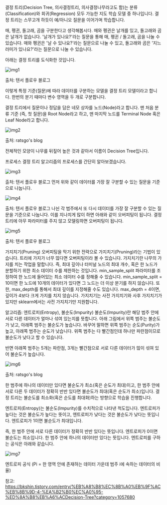 결정 트리(Decision Tree, 의사결정트리, 의사결정나무라고도 함)는 분류(Classification)와 회귀(Regression) 모두 가능한 지도 학습 모델 중 하나입니다.
결정 트리는 스무고개 하듯이 예/아니오 질문을 이어가며 학습합니다.

매, 펭귄, 돌고래, 곰을 구분한다고 생각해봅시다.
매와 펭귄은 날개를 있고, 돌고래와 곰은 날개가 없습니다. 
'날개가 있나요?'라는 질문을 통해 매, 펭귄 / 돌고래, 곰을 나눌 수 있습니다. 
매와 펭귄은 '날 수 있나요?'라는 질문으로 나눌 수 있고, 돌고래와 곰은 '지느러미가 있나요?'라는 질문으로 나눌 수 있습니다. 

아래는 결정 트리를 도식화한 것입니다.

![img1](https://img1.daumcdn.net/thumb/R1280x0/?scode=mtistory2&fname=https%3A%2F%2Fblog.kakaocdn.net%2Fdn%2FwlH1u%2FbtqwWZI9Xen%2FkFJDjGSFJAPxhyatC3Xhs0%2Fimg.png)

출처: 텐서 플로우 블로그

이렇게 특정 기준(질문)에 따라 데이터를 구분하는 모델을 결정 트리 모델이라고 합니다. 
한번의 분기 때마다 변수 영역을 두 개로 구분합니다. 

결정 트리에서 질문이나 정답을 담은 네모 상자를 노드(Node)라고 합니다. 
맨 처음 분류 기준 (즉, 첫 질문)을 Root Node라고 하고, 맨 마지막 노드를 Terminal Node 혹은 Leaf Node라고 합니다.

![img2](https://img1.daumcdn.net/thumb/R1280x0/?scode=mtistory2&fname=https%3A%2F%2Fblog.kakaocdn.net%2Fdn%2F96F6N%2FbtqwVglgV2S%2FYTCytd7Z2egbnbJM29MJv1%2Fimg.png)

출처: ratsgo's blog

전체적인 모양이 나무를 뒤짚어 높은 것과 같아서 이름이 Decision Tree입니다.

프로세스
결정 트리 알고리즘의 프로세스를 간단히 알아보겠습니다.

![img3](https://img1.daumcdn.net/thumb/R1280x0/?scode=mtistory2&fname=https%3A%2F%2Fblog.kakaocdn.net%2Fdn%2FbGlghI%2FbtqwYFXZzCu%2F0g4cMFuumUkKDYmDfkMdu0%2Fimg.png)

출처: 텐서 플로우 블로그
먼저 위와 같이 데이터를 가장 잘 구분할 수 있는 질문을 기준으로 나눕니다. 

![img4](https://img1.daumcdn.net/thumb/R1280x0/?scode=mtistory2&fname=https%3A%2F%2Fblog.kakaocdn.net%2Fdn%2FbJSlvg%2FbtqwXHvdrPJ%2FZhikSUKx3SmuYZSz6NGZL1%2Fimg.png)

출처: 텐서 플로우 블로그
나뉜 각 범주에서 또 다시 데이터를 가장 잘 구분할 수 있는 질문을 기준으로 나눕니다. 이를 지나치게 많이 하면 아래와 같이 오버피팅이 됩니다. 결정 트리에 아무 파라미터를 주지 않고 모델링하면 오버피팅이 됩니다. 

![img5](https://img1.daumcdn.net/thumb/R1280x0/?scode=mtistory2&fname=https%3A%2F%2Fblog.kakaocdn.net%2Fdn%2FbUvjhU%2FbtqwYiIK85s%2FoQ3KuTZVk6CgSAQI0VkwW1%2Fimg.png)

출처: 텐서 플로우 블로그

가지치기(Pruning)
오버피팅을 막기 위한 전략으로 가지치기(Pruning)라는 기법이 있습니다. 트리에 가지가 너무 많다면 오버피팅이라 볼 수 있습니다. 가지치기란 나무의 가지를 치는 작업을 말합니다. 즉, 최대 깊이나 터미널 노드의 최대 개수, 혹은 한 노드가 분할하기 위한 최소 데이터 수를 제한하는 것입니다. min_sample_split 파라미터를 조정하여 한 노드에 들어있는 최소 데이터 수를 정해줄 수 있습니다. min_sample_split = 10이면 한 노드에 10개의 데이터가 있다면 그 노드는 더 이상 분기를 하지 않습니다. 또한, max_depth를 통해서 최대 깊이를 지정해줄 수도 있습니다. max_depth = 4이면, 깊이가 4보다 크게 가지를 치지 않습니다. 가지치기는 사전 가지치기와 사후 가지치기가 있지만 sklearn에서는 사전 가지치기만 지원합니다.

알고리즘: 엔트로피(Entropy), 불순도(Impurity)
불순도(Impurity)란 해당 범주 안에 서로 다른 데이터가 얼마나 섞여 있는지를 뜻합니다. 
아래 그림에서 위쪽 범주는 불순도가 낮고, 아래쪽 범주는 불순도가 높습니다. 바꾸어 말하면 위쪽 범주는 순도(Purity)가 높고, 아래쪽 범주는 순도가 낮습니다. 
위쪽 범주는 다 빨간점인데 하나만 파란점이므로 불순도가 낮다고 할 수 있습니다. 

반면 아래쪽 범주는 5개는 파란점, 3개는 빨간점으로 서로 다른 데이터가 많이 섞여 있어 불순도가 높습니다.

![img6](https://img1.daumcdn.net/thumb/R1280x0/?scode=mtistory2&fname=https%3A%2F%2Fblog.kakaocdn.net%2Fdn%2FqLXhZ%2FbtqwWyZl6iV%2FUZnQbf9L5HAFzf6hFfxK71%2Fimg.png)

출처: ratsgo's blog

한 범주에 하나의 데이터만 있다면 불순도가 최소(혹은 순도가 최대)이고, 한 범주 안에 서로 다른 두 데이터가 정확히 반반 있다면 불순도가 최대(혹은 순도가 최소)입니다. 
결정 트리는 불순도를 최소화(혹은 순도를 최대화)하는 방향으로 학습을 진행합니다.

엔트로피(Entropy)는 불순도(Impurity)를 수치적으로 나타낸 척도입니다. 
엔트로피가 높다는 것은 불순도가 높다는 뜻이고, 엔트로피가 낮다는 것은 불순도가 낮다는 뜻입니다. 
엔트로피가 1이면 불순도가 최대입니다. 

즉, 한 범주 안에 서로 다른 데이터가 정확히 반반 있다는 뜻입니다. 
엔트로피가 0이면 불순도는 최소입니다. 
한 범주 안에 하나의 데이터만 있다는 뜻입니다. 엔트로피를 구하는 공식은 아래와 같습니다.

![img7](https://img1.daumcdn.net/thumb/R1280x0/?scode=mtistory2&fname=https%3A%2F%2Fblog.kakaocdn.net%2Fdn%2FpL6pO%2FbtqwVDN1V94%2FTYgn5iFrPTfgdVwZhxVKl1%2Fimg.png)

엔트로피 공식
(Pi = 한 영역 안에 존재하는 데이터 가운데 범주 i에 속하는 데이터의 비율)

참고: https://bkshin.tistory.com/entry/%EB%A8%B8%EC%8B%A0%EB%9F%AC%EB%8B%9D-4-%EA%B2%B0%EC%A0%95-%ED%8A%B8%EB%A6%ACDecision-Tree?category=1057680
